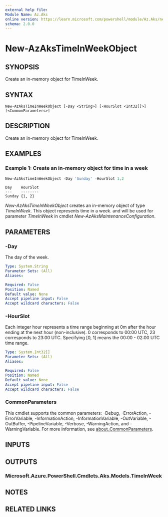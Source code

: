 ```yaml
---
external help file:
Module Name: Az.Aks
online version: https://learn.microsoft.com/powershell/module/Az.Aks/new-azakstimeinweekobject
schema: 2.0.0
---
```


# New-AzAksTimeInWeekObject

## SYNOPSIS
Create an in-memory object for TimeInWeek.

## SYNTAX

```
New-AzAksTimeInWeekObject [-Day <String>] [-HourSlot <Int32[]>] [<CommonParameters>]
```

## DESCRIPTION
Create an in-memory object for TimeInWeek.

## EXAMPLES

### Example 1: Create an in-memory object for time in a week
```powershell
New-AzAksTimeInWeekObject -Day 'Sunday' -HourSlot 1,2
```

```output
Day    HourSlot
---    --------
Sunday {1, 2}
```

*New-AzAksTimeInWeekObject* creates an in-memory object of type *TimeInWeek*.
This object represents time in a week.
and will be used for parameter *TimeInWeek* in cmdlet *New-AzAksMaintenanceConfiguration*.

## PARAMETERS

### -Day
The day of the week.

```yaml
Type: System.String
Parameter Sets: (All)
Aliases:

Required: False
Position: Named
Default value: None
Accept pipeline input: False
Accept wildcard characters: False
```

### -HourSlot
Each integer hour represents a time range beginning at 0m after the hour ending at the next hour (non-inclusive).
0 corresponds to 00:00 UTC, 23 corresponds to 23:00 UTC.
Specifying [0, 1] means the 00:00 - 02:00 UTC time range.

```yaml
Type: System.Int32[]
Parameter Sets: (All)
Aliases:

Required: False
Position: Named
Default value: None
Accept pipeline input: False
Accept wildcard characters: False
```

### CommonParameters
This cmdlet supports the common parameters: -Debug, -ErrorAction, -ErrorVariable, -InformationAction, -InformationVariable, -OutVariable, -OutBuffer, -PipelineVariable, -Verbose, -WarningAction, and -WarningVariable. For more information, see [about_CommonParameters](http://go.microsoft.com/fwlink/?LinkID=113216).

## INPUTS

## OUTPUTS

### Microsoft.Azure.PowerShell.Cmdlets.Aks.Models.TimeInWeek

## NOTES

## RELATED LINKS

